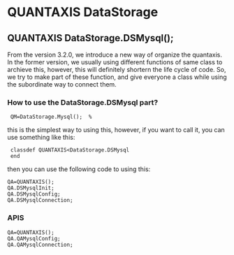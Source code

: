 # QUANTAXIS DataStorage

## QUANTAXIS DataStorage.DSMysql();

From the version 3.2.0, we introduce a new way of organize the quantaxis. In the former version,
we usually using different functions of same class to archieve this, however, this will definitely shortern the life cycle of code.
So, we try to make part of these function, and give everyone a class while using the subordinate way to connect them.

### How to use the DataStorage.DSMysql part?
```
 QM=DataStorage.Mysql();  %
```
this is the simplest way to using this, however, if you want to call it, you can use something like this:
```
 classdef QUANTAXIS<DataStorage.DSMysql
 end
```
then you can use the following code to using this:
```
QA=QUANTAXIS();
QA.DSMysqlInit;
QA.DSMysqlConfig;
QA.DSMysqlConnection;
```

### APIS

```
QA=QUANTAXIS();
QA.QAMysqlConfig;
QA.QAMysqlConnection;
```